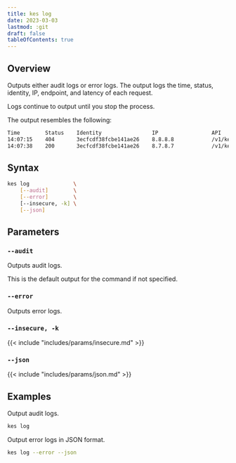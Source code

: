 ```yaml
---
title: kes log
date: 2023-03-03
lastmod: :git
draft: false
tableOfContents: true
---
```


## Overview

Outputs either audit logs or error logs.
The output logs the time, status, identity, IP, endpoint, and latency of each request.

Logs continue to output until you stop the process.

The output resembles the following:

```sh
Time        Status    Identity                IP                 API                               Latency
14:07:15    404       3ecfcdf38fcbe141ae26    8.8.8.8            /v1/key/decrypt/my-first-key      142µs
14:07:38    200       3ecfcdf38fcbe141ae26    8.7.8.7            /v1/key/decrypt/minio-sse-key     299µs
```

## Syntax

```sh
kes log              \
    [--audit]        \
    [--error]        \
    [--insecure, -k] \
    [--json]
```

## Parameters

### `--audit`

Outputs audit logs.

This is the default output for the command if not specified.

### `--error`

Outputs error logs.

### `--insecure, -k`

{{< include "includes/params/insecure.md" >}}

### `--json`

{{< include "includes/params/json.md" >}}

## Examples

Output audit logs.

```sh {.copy}
kes log
```

Output error logs in JSON format.

```sh {.copy}
kes log --error --json
```
